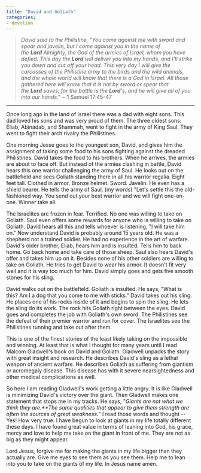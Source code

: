```yaml
---
title: "David and Goliath"
categories:
- devotion
---
```

> *David said to the Philistine, "You come against me with sword and spear and javelin, but I come against you in the name of the **Lord** Almighty, the God of the armies of Israel, whom you have defied. This day the **Lord** will deliver you into my hands, and I'll strike you down and cut off your head. This very day I will give the carcasses of the Philistine army to the birds and the wild animals, and the whole world will know that there is a God in Israel. All those gathered here will know that it is not by sword or spear that the **Lord** saves; for the battle is the **Lord**'s, and he will give all of you into our hands*." ~ 1 Samuel 17:45-47
* * *
Once long ago in the land of Israel there was a dad with eight sons. This dad loved his sons and was very proud of them. The three oldest sons: Eliab, Abinadab, and Shammah, went to fight in the army of King Saul. They went to fight their arch rivalry the Philistines.

One morning Jesse goes to the youngest son, David, and gives him the assignment of taking some food to his sons fighting against the dreaded Philistines. David takes the food to his brothers. When he arrives, the armies are about to face off. But instead of the armies clashing in battle, David hears this one warrior challenging the army of Saul. He looks out on the battlefield and sees Goliath standing there in all his warrior regalia. Eight feet tall. Clothed in armor. Bronze helmet. Sword. Javelin. He even has a shield bearer. He tells the army of Saul, (my words) "Let's settle this the old-fashioned way. You send out your best warrior and we will fight one-on-one. Winner take all.

The Israelites are frozen in fear. Terrified. No one was willing to take on Goliath. Saul even offers some rewards for anyone who is willing to take on Goliath. David hears all this and tells whoever is listening, "I will take him on." Now understand David is probably around 15 years old. He was a shepherd not a trained soldier. He had no experience in the art of warfare. David's older brother, Eliab, hears him and is insulted. Tells him to back home. Go back home and take care of those sheep. Saul also hears David's offer and takes him up on it. Besides none of his other soldiers are willing to take on Goliath. He tries to get David to wear his armor. It doesn't fit very well and it is way too much for him. David simply goes and gets five smooth stones for his sling.

David walks out on the battlefield. Goliath is insulted. He says, "What is this? Am I a dog that you come to me with sticks." David takes out his sling. He places one of his rocks inside of it and begins to spin the sling. He lets the sling do its work. The rock hits Goliath right between the eyes. David goes and completes the job with Goliath's own sword. The Philistines see the defeat of their premier warrior and run for cover. The Israelites see the Philistines running and take out after them.

This is one of the finest stories of the least likely taking on the impossible and winning. At least that is what I thought for many years until I read Malcom Gladwell's book on David and Goliath. Gladwell unpacks the story with great insight and research. He describes David's sling as a lethal weapon of ancient warfare. He describes Goliath as suffering from giantism or acromegaly disease. This disease has with it severe nearsightedness and other medical complications as well.

So here I am reading Gladwell's work getting a little angry. It is like Gladwell is minimizing David's victory over the giant. Then Gladwell makes one statement that stops me in my tracks. He says, "*Giants are not what we think they are.**The same qualities that appear to give them strength are often the sources of great weakness.*" I read those words and thought -- Yes! How very true. I have begun to look at giants in my life totally different these days. I have found great value in terms of leaning into God, his grace, mercy and love to help me take on the giant in front of me. They are not as big as they might appear.

Lord Jesus, forgive me for making the giants in my life bigger than they actually are. Give me eyes to see them as you see them. Help me to lean into you to take on the giants of my life. In Jesus name amen.